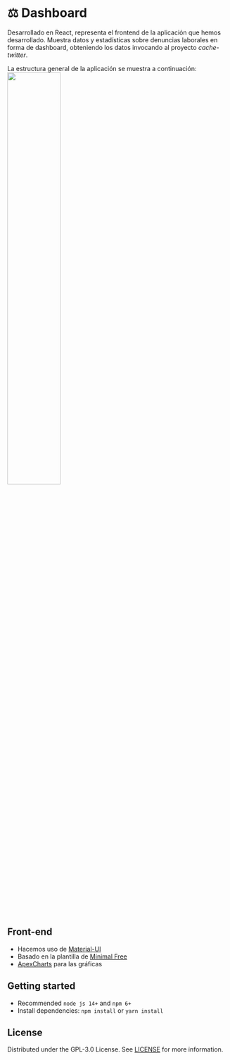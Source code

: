 # ⚖️ Dashboard
Desarrollado en React, representa el frontend de la aplicación que hemos desarrollado. Muestra datos y estadísticas sobre denuncias laborales en forma de dashboard, obteniendo los datos invocando al proyecto _cache-twitter_.

La estructura general de la aplicación se muestra a continuación:
<img src="/docs/dashboard.png" width="49%" >


## Front-end 
-   Hacemos uso de [Material-UI](https://material-ui.com/getting-started/installation/)
-   Basado en la plantilla de [Minimal Free](https://github.com/minimal-ui-kit/material-kit-react)
-   [ApexCharts](https://github.com/apexcharts/react-apexcharts) para las gráficas
 
## Getting started

- Recommended `node js 14+` and `npm 6+`
- Install dependencies: `npm install` or `yarn install`

## License

Distributed under the GPL-3.0 License. See [LICENSE](https://github.com/jjavimu/dashboard-twitter/blob/main/LICENSE) for more information.

